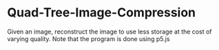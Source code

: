 # Quad-Tree-Image-Compression
Given an image, reconstruct the image to use less storage at the cost of varying quality.
Note that the program is done using p5.js
